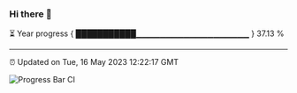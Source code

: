 ### Hi there 👋

⏳ Year progress { ███████████▁▁▁▁▁▁▁▁▁▁▁▁▁▁▁▁▁▁▁ } 37.13 %

---

⏰ Updated on Tue, 16 May 2023 12:22:17 GMT

![Progress Bar CI](https://github.com/liununu/liununu/workflows/Progress%20Bar%20CI/badge.svg)
